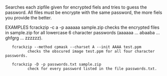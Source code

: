 Searches each zipfile given for encrypted fiels and tries to guess the password. All files must be encrypte with the same password, the more fiels you provide the better. 


EXAMPLES
       fcrackzip -c a -p aaaaaa sample.zip
              checks the encrypted files in sample.zip for all lowercase 6 character passwords (aaaaaa ... abaaba ... ghfgrg ... zzzzzz).

       fcrackzip --method cpmask --charset A --init AAAA test.ppm
              checks the obscured image test.ppm for all four character passwords.

       fcrackzip -D -p passwords.txt sample.zip
              check for every password listed in the file passwords.txt.
